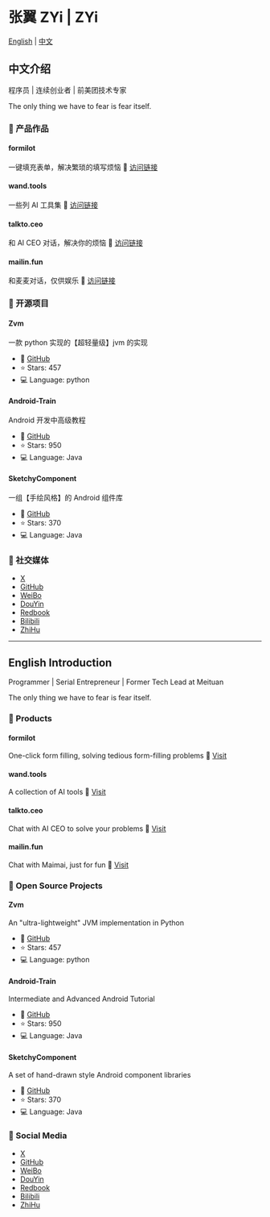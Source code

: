 # 张翼 ZYi | ZYi

[English](#english) | [中文](#chinese)

<h2 id="chinese">中文介绍</h2>

程序员 | 连续创业者 | 前美团技术专家

The only thing we have to fear is fear itself.

### 🚀 产品作品

#### formilot
一键填充表单，解决繁琐的填写烦恼
🔗 [访问链接](https://formilot.com)

#### wand.tools
一些列 AI 工具集
🔗 [访问链接](https://wand.tools)

#### talkto.ceo
和 AI CEO 对话，解决你的烦恼
🔗 [访问链接](https://talkto.ceo)

#### mailin.fun
和麦麦对话，仅供娱乐
🔗 [访问链接](https://mailin.fun)

### 🌟 开源项目

#### Zvm
一款 python 实现的【超轻量级】jvm 的实现
- 🔗 [GitHub](https://github.com/5A59/Zvm)
- ⭐ Stars: 457
- 💻 Language: python

#### Android-Train
Android 开发中高级教程
- 🔗 [GitHub](https://github.com/5A59/android-training)
- ⭐ Stars: 950
- 💻 Language: Java

#### SketchyComponent
一组【手绘风格】的 Android 组件库
- 🔗 [GitHub](https://github.com/5A59/SketchyComponent)
- ⭐ Stars: 370
- 💻 Language: Java

### 📱 社交媒体

- [X](https://x.com/ZYi1024)
- [GitHub](https://github.com/5A59)
- [WeiBo](https://weibo.com/u/5075434888)
- [DouYin](https://www.douyin.com/user/MS4wLjABAAAA8sOzBjgFmxp5blm8ZSsfcyagzntlYMfOm0dem3AkSWw)
- [Redbook](https://www.xiaohongshu.com/user/profile/5e5930b60000000001003ab4)
- [Bilibili](https://space.bilibili.com/20667846)
- [ZhiHu](https://www.zhihu.com/people/5a59)


---

<h2 id="english">English Introduction</h2>

Programmer | Serial Entrepreneur | Former Tech Lead at Meituan

The only thing we have to fear is fear itself.

### 🚀 Products

#### formilot
One-click form filling, solving tedious form-filling problems
🔗 [Visit](https://formilot.com)

#### wand.tools
A collection of AI tools
🔗 [Visit](https://wand.tools)

#### talkto.ceo
Chat with AI CEO to solve your problems
🔗 [Visit](https://talkto.ceo)

#### mailin.fun
Chat with Maimai, just for fun
🔗 [Visit](https://mailin.fun)

### 🌟 Open Source Projects

#### Zvm
An "ultra-lightweight" JVM implementation in Python
- 🔗 [GitHub](https://github.com/5A59/Zvm)
- ⭐ Stars: 457
- 💻 Language: python

#### Android-Train
Intermediate and Advanced Android Tutorial
- 🔗 [GitHub](https://github.com/5A59/android-training)
- ⭐ Stars: 950
- 💻 Language: Java

#### SketchyComponent
A set of hand-drawn style Android component libraries
- 🔗 [GitHub](https://github.com/5A59/SketchyComponent)
- ⭐ Stars: 370
- 💻 Language: Java

### 📱 Social Media

- [X](https://x.com/ZYi1024)
- [GitHub](https://github.com/5A59)
- [WeiBo](https://weibo.com/u/5075434888)
- [DouYin](https://www.douyin.com/user/MS4wLjABAAAA8sOzBjgFmxp5blm8ZSsfcyagzntlYMfOm0dem3AkSWw)
- [Redbook](https://www.xiaohongshu.com/user/profile/5e5930b60000000001003ab4)
- [Bilibili](https://space.bilibili.com/20667846)
- [ZhiHu](https://www.zhihu.com/people/5a59)

